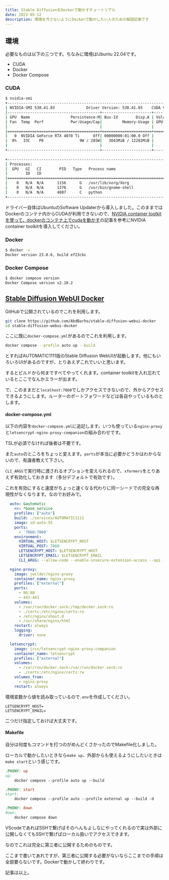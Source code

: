 ```yaml
---
title: Stable DiffusionをDockerで動かすチュートリアル 
date: 2023-05-12
description: 環境を汚さないようにDockerで動かしたい人のための解説記事です 
---
```


## 環境

必要なものは以下の三つです。ちなみに環境はUbuntu 22.04です。

- CUDA
- Docker
- Docker Compose

### CUDA

```zsh
$ nvidia-smi
+---------------------------------------------------------------------------------------+
| NVIDIA-SMI 530.41.03              Driver Version: 530.41.03    CUDA Version: 12.1     |
|-----------------------------------------+----------------------+----------------------+
| GPU  Name                  Persistence-M| Bus-Id        Disp.A | Volatile Uncorr. ECC |
| Fan  Temp  Perf            Pwr:Usage/Cap|         Memory-Usage | GPU-Util  Compute M. |
|                                         |                      |               MIG M. |
|=========================================+======================+======================|
|   0  NVIDIA GeForce RTX 4070 Ti      Off| 00000000:01:00.0 Off |                  N/A |
|  0%   33C    P8                9W / 285W|   3043MiB / 12282MiB |      0%      Default |
|                                         |                      |                  N/A |
+-----------------------------------------+----------------------+----------------------+
                                                                                         
+---------------------------------------------------------------------------------------+
| Processes:                                                                            |
|  GPU   GI   CI        PID   Type   Process name                            GPU Memory |
|        ID   ID                                                             Usage      |
|=======================================================================================|
|    0   N/A  N/A      1156      G   /usr/lib/xorg/Xorg                          475MiB |
|    0   N/A  N/A      1376      G   /usr/bin/gnome-shell                         45MiB |
|    0   N/A  N/A      4887      C   python                                     2518MiB |
+---------------------------------------------------------------------------------------+
```

ドライバー自体はUbuntuのSoftware Updaterから導入しました。このままではDockerのコンテナ内からCUDAが利用できないので、[NVIDIA container toolkitを使って、dockerのコンテナ上でcudaを動かす](https://qiita.com/Hiroaki-K4/items/c1be8adba18b9f0b4cef)の記事を参考にNVIDIA container toolkitを導入してください。


### Docker

```zsh
$ docker -v
Docker version 23.0.6, build ef23cbc
```

### Docker Compose

```zsh
$ docker compose version
Docker Compose version v2.10.2
```

## [Stable Diffusion WebUI Docker](https://github.com/AbdBarho/stable-diffusion-webui-docker)

GitHubで公開されているのでこれを利用します。

```bash
git clone https://github.com/AbdBarho/stable-diffusion-webui-docker
cd stable-diffusion-webui-docker
``` 

ここに既に`docker-compose.yml`があるのでこれを利用します。

```zsh
docker compose --profile auto up --build
```

とすればAUTOMATIC1111版のStable Diffusion WebUIが起動します。他にもいろいろUIがあるのですが、とりあえずこれでいいと思います。

するとビルドから何まですべてやってくれます。container toolkitを入れ忘れているとここでなんかエラーが出ます。

で、このままだと`localhost:7860`でしかアクセスできないので、外からアクセスできるようにします。ルーターのポートフォワードなどは各自やっているものとします。

#### docker-compose.yml

以下の内容を`docker-compose.yml`に追記します。いつも使っている`nginx-proxy`と`letsencrypt-nginx-proxy-companion`の組み合わせです。

TSLが必須でなければ後者は不要です。

また`auto`のところをちょっと変えます。`ports`が本当に必要かどうかはわからないので、有識者教えて下さい。

`CLI_ARGS`で実行時に渡されるオプションを変えられるので、`xformers`をとりあえず有効化しておきます（多分デフォルトで有効です）。

これを有効にすると速度がちょっと速くなる代わりに同一シードでの完全な再現性がなくなります。なのでお好みで。

```yml
  auto: &automatic
    <<: *base_service
    profiles: ["auto"]
    build: ./services/AUTOMATIC1111
    image: sd-auto:55
    ports:
      - '7860:7860'
    environment:
      VIRTUAL_HOST: $LETSENCRYPT_HOST
      VIRTUAL_POST: 7860
      LETSENCRYPT_HOST: $LETSENCRYPT_HOST
      LETSENCRYPT_EMAIL: $LETSENCRYPT_EMAIL
      CLI_ARGS: --allow-code --enable-insecure-extension-access --api --xformers --opt-sdp-attention --no-half-vae

  nginx-proxy:
    image: jwilder/nginx-proxy
    container_name: nginx-proxy
    profiles: ["external"]
    ports:
      - 80:80
      - 443:443
    volumes:
      - /var/run/docker.sock:/tmp/docker.sock:ro
      - ./certs:/etc/nginx/certs:ro
      - /etc/nginx/vhost.d
      - /usr/share/nginx/html
    restart: always
    logging:
      driver: none

  letsencrypt:
    image: jrcs/letsencrypt-nginx-proxy-companion
    container_name: letsencrypt
    profiles: ["external"]
    volumes:
      - /var/run/docker.sock:/var/run/docker.sock:ro
      - ./certs:/etc/nginx/certs:rw
    volumes_from:
      - nginx-proxy
    restart: always
```

環境変数から値を読み取っているので`.env`を作成してください。

```
LETSENCRYPT_HOST=
LETSENCRYPT_EMAIL=
```

二つだけ指定しておけば大丈夫です。

#### Makefile

自分は何度もコマンドを打つのがめんどくさかったのでMakefile化しました。

ローカルで動かしたいときなら`make up`、外部からも使えるようにしたいときは`make start`という感じです。

```makefile
.PHONY: up
up:
	docker compose --profile auto up --build

.PHONY: start
start:
	docker compose --profile auto --profile external up --build -d

.PHONY: down 
down:
	docker compose down
```

VScodeであればSSHで繋げばそのへんもよしなにやってくれるので実は外部に公開しなくてもSSHで繋げばローカル扱いでアクセスできます。

なのでこれは完全に第三者に公開するためのものです。

ここまで書いてあれですが、第三者に公開する必要がないならここまでの手順は全部要らないです。Dockerで動かして終わりです。

記事は以上。
